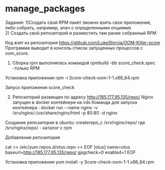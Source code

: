 # manage_packages
Задания:
1)Создать свой RPM пакет  (можно взять свое приложение, либо собрать, например, апач с определенными опциями)  
2) Создать свой репозиторий и разместить там ранее собранный RPM


Код взят из репозитория https://github.com/LukeShirnia/OOM-Killer-score
Программа выводит в консоль список запущенных процессов с oom_score.

1) Сборка rpm выполнялась командой 
rpmbuild -bb score_check.spec 
-только RPM 

Установка приложения 
rpm -i Score-check-oom-1-1.x86_64.rpm

Запуск приложения 
score_check


2) Репозиторий размещен по адресу http://185.177.95.135/repo/
Nginx запущен в docker контейнере на vds
Команда для запуска контейнера : docker run \--name nginx \-v /srv/nginx/:/usr/share/nginx/html \-p 80:80 \-d nginx

Создание репозитория в ubuntu: 
createrepo_c /srv/nginx/repo/
где /srv/nginx/repo/ - каталог с rpm 

Добавление репозитория

cat >> /etc/yum.repos.d/otus.repo << EOF
[otus]
name=otus
baseurl=http://185.177.95.135/repo/
gpgcheck=0
enabled=1
EOF

Установка приложения
yum install -y Score-check-oom-1-1.x86_64.rpm
